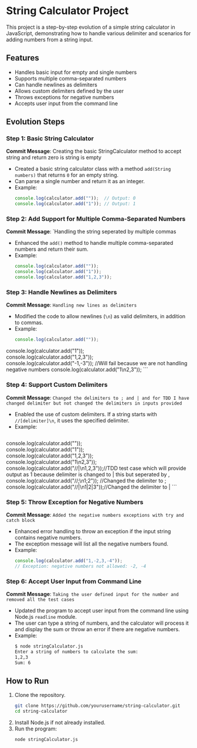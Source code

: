 # String Calculator Project

This project is a step-by-step evolution of a simple string calculator in JavaScript, demonstrating how to handle various delimiter and scenarios for adding numbers from a string input.

## Features

- Handles basic input for empty and single numbers
- Supports multiple comma-separated numbers
- Can handle newlines as delimiters
- Allows custom delimiters defined by the user
- Throws exceptions for negative numbers
- Accepts user input from the command line

## Evolution Steps

### Step 1: Basic String Calculator

**Commit Message**: Creating the basic StringCalculator method to accept string and return zero is string is empty 

- Created a basic string calculator class with a method `add(String numbers)` that returns `0` for an empty string.
- Can parse a single number and return it as an integer.
- Example:
    ```javascript
    console.log(calculator.add(""));  // Output: 0
    console.log(calculator.add("1")); // Output: 1
    ```

### Step 2: Add Support for Multiple Comma-Separated Numbers

**Commit Message**: `Handling the string seperated by multiple commas

- Enhanced the `add()` method to handle multiple comma-separated numbers and return their sum.
- Example:
    ```javascript
    console.log(calculator.add(""));     
    console.log(calculator.add("1"));     
    console.log(calculator.add("1,2,3")); 
    ```

### Step 3: Handle Newlines as Delimiters

**Commit Message**: `Handling new lines as delimiters`

- Modified the code to allow newlines (`\n`) as valid delimiters, in addition to commas.
- Example:
    ```javascript
  console.log(calculator.add(""));          
console.log(calculator.add("1"));       
console.log(calculator.add("1,2,3"));  
console.log(calculator.add("-1,-3")); //Will fail because we are not handling negative numbers
console.log(calculator.add("1\n2,3"));
    ```

### Step 4: Support Custom Delimiters

**Commit Message**: `Changed the delimiters to ; and | and for TDD I have changed delimiter but not changed the delimiters in inputs provided`

- Enabled the use of custom delimiters. If a string starts with `//[delimiter]\n`, it uses the specified delimiter.
- Example:
    ```javascript
console.log(calculator.add(""));           
console.log(calculator.add("1"));            
console.log(calculator.add("1,2,3"));        
console.log(calculator.add("1\n2,3"));  
console.log(calculator.add("//|\n1,2,3"));//TDD test case which will provide output as 1 because delimiter is changed to | this but seperated by ,
console.log(calculator.add("//;\n1;2"));  //Changed the delimiter to ;   
console.log(calculator.add("//|\n1|2|3"));//Changed the delimiter to |
    ```

### Step 5: Throw Exception for Negative Numbers

**Commit Message**: `Added the negative numbers exceptions with try and catch block`

- Enhanced error handling to throw an exception if the input string contains negative numbers.
- The exception message will list all the negative numbers found.
- Example:
    ```javascript
    console.log(calculator.add("1,-2,3,-4")); 
    // Exception: negative numbers not allowed: -2, -4
    ```

### Step 6: Accept User Input from Command Line

**Commit Message**: `Taking the user defined input for the number and removed all the test cases`

- Updated the program to accept user input from the command line using Node.js `readline` module.
- The user can type a string of numbers, and the calculator will process it and display the sum or throw an error if there are negative numbers.
- Example:
    ```bash
    $ node stringCalculator.js
    Enter a string of numbers to calculate the sum:
    1,2,3
    Sum: 6
    ```

## How to Run

1. Clone the repository.
    ```bash
    git clone https://github.com/yourusername/string-calculator.git
    cd string-calculator
    ```
2. Install Node.js if not already installed.
3. Run the program:
    ```bash
    node stringCalculator.js
    ```
